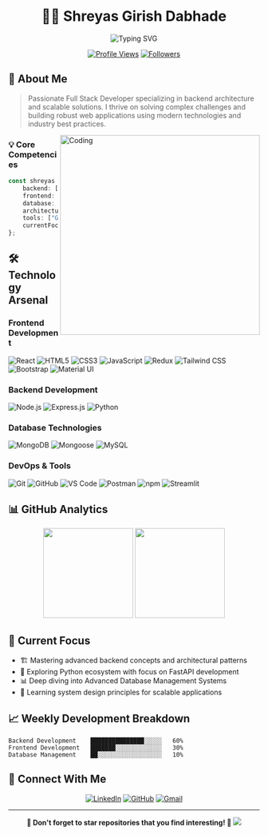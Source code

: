 <div align="center">
  
  # 👨‍💻 Shreyas Girish Dabhade
  
  ![Typing SVG](https://readme-typing-svg.herokuapp.com?font=Fira+Code&pause=1000&color=2196F3&center=true&vCenter=true&width=435&lines=Full+Stack+Developer;Backend+Specialist;Problem+Solver)
  
  [![Profile Views](https://komarev.com/ghpvc/?username=logicshrey&color=blue&style=flat-square)](https://github.com/logicshrey)
  [![Followers](https://img.shields.io/github/followers/logicshrey?style=social)](https://github.com/logicshrey)
  
</div>

## 🚀 About Me

> Passionate Full Stack Developer specializing in backend architecture and scalable solutions. I thrive on solving complex challenges and building robust web applications using modern technologies and industry best practices.

<img align="right" alt="Coding" width="400" src="https://cdn.dribbble.com/users/1162077/screenshots/3848914/programmer.gif"/>

### 💡 Core Competencies

```typescript
const shreyas = {
    backend: ["Node.js", "Express.js", "Python"],
    frontend: ["React.js", "Redux", "Tailwind CSS"],
    database: ["MongoDB", "MySQL", "Mongoose"],
    architecture: ["REST APIs", "MVC"],
    tools: ["Git", "Streamlit", "VS Code", "Postman", "NPM"],
    currentFocus: "Building scalable backend systems"
};
```

## 🛠️ Technology Arsenal

### Frontend Development
![React](https://img.shields.io/badge/-React-61DAFB?style=for-the-badge&logo=react&logoColor=black)
![HTML5](https://img.shields.io/badge/-HTML5-E34F26?style=for-the-badge&logo=html5&logoColor=white)
![CSS3](https://img.shields.io/badge/-CSS3-1572B6?style=for-the-badge&logo=css3)
![JavaScript](https://img.shields.io/badge/-JavaScript-F7DF1E?style=for-the-badge&logo=javascript&logoColor=black)
![Redux](https://img.shields.io/badge/-Redux-764ABC?style=for-the-badge&logo=redux&logoColor=white)
![Tailwind CSS](https://img.shields.io/badge/-Tailwind%20CSS-38B2AC?style=for-the-badge&logo=tailwind-css&logoColor=white)
![Bootstrap](https://img.shields.io/badge/-Bootstrap-7952B3?style=for-the-badge&logo=bootstrap&logoColor=white)
![Material UI](https://img.shields.io/badge/-Material%20UI-0081CB?style=for-the-badge&logo=material-ui&logoColor=white)

### Backend Development
![Node.js](https://img.shields.io/badge/-Node.js-339933?style=for-the-badge&logo=node.js&logoColor=white)
![Express.js](https://img.shields.io/badge/-Express.js-000000?style=for-the-badge&logo=express)
![Python](https://img.shields.io/badge/-Python-3776AB?style=for-the-badge&logo=python&logoColor=white)

### Database Technologies
![MongoDB](https://img.shields.io/badge/-MongoDB-47A248?style=for-the-badge&logo=mongodb&logoColor=white)
![Mongoose](https://img.shields.io/badge/-Mongoose-880000?style=for-the-badge&logo=mongoose&logoColor=white)
![MySQL](https://img.shields.io/badge/-MySQL-4479A1?style=for-the-badge&logo=mysql&logoColor=white)

### DevOps & Tools
![Git](https://img.shields.io/badge/-Git-F05032?style=for-the-badge&logo=git&logoColor=white)
![GitHub](https://img.shields.io/badge/-GitHub-181717?style=for-the-badge&logo=github&logoColor=white)
![VS Code](https://img.shields.io/badge/-VS%20Code-007ACC?style=for-the-badge&logo=visual-studio-code&logoColor=white)
![Postman](https://img.shields.io/badge/-Postman-FF6C37?style=for-the-badge&logo=postman&logoColor=white)
![npm](https://img.shields.io/badge/-NPM-CB3837?style=for-the-badge&logo=npm&logoColor=white)
![Streamlit](https://img.shields.io/badge/-Streamlit-FF4B4B?style=for-the-badge&logo=streamlit&logoColor=white)

## 📊 GitHub Analytics

<div align="center">
  <img height="180em" src="https://github-readme-stats.vercel.app/api?username=logicshrey&show_icons=true&theme=tokyonight&include_all_commits=true&count_private=true"/>
  <img height="180em" src="https://github-readme-stats.vercel.app/api/top-langs/?username=logicshrey&layout=compact&langs_count=8&theme=tokyonight"/>
</div>

## 🎯 Current Focus

- 🏗️ Mastering advanced backend concepts and architectural patterns
- 🐍 Exploring Python ecosystem with focus on FastAPI development
- 📊 Deep diving into Advanced Database Management Systems
- 🔧 Learning system design principles for scalable applications

## 📈 Weekly Development Breakdown

```text
Backend Development    ███████████████░░░░░   60%
Frontend Development   ███████░░░░░░░░░░░░░   30%
Database Management    ██░░░░░░░░░░░░░░░░░░   10%
```

## 🤝 Connect With Me

<div align="center">
  
  [![LinkedIn](https://img.shields.io/badge/LinkedIn-0077B5?style=for-the-badge&logo=linkedin&logoColor=white)](https://www.linkedin.com/in/shreyas-dabhade-4aa036217/)
  [![GitHub](https://img.shields.io/badge/GitHub-100000?style=for-the-badge&logo=github&logoColor=white)](https://github.com/logicshrey)
  [![Gmail](https://img.shields.io/badge/Gmail-D14836?style=for-the-badge&logo=gmail&logoColor=white)](mailto:shreyasjewel28@gmail.com)
  
</div>

---

<div align="center">
  <b>🌟 Don't forget to star repositories that you find interesting! 🌟</b>
  
  <img src="https://capsule-render.vercel.app/api?type=waving&color=gradient&height=100&section=footer"/>
</div>
